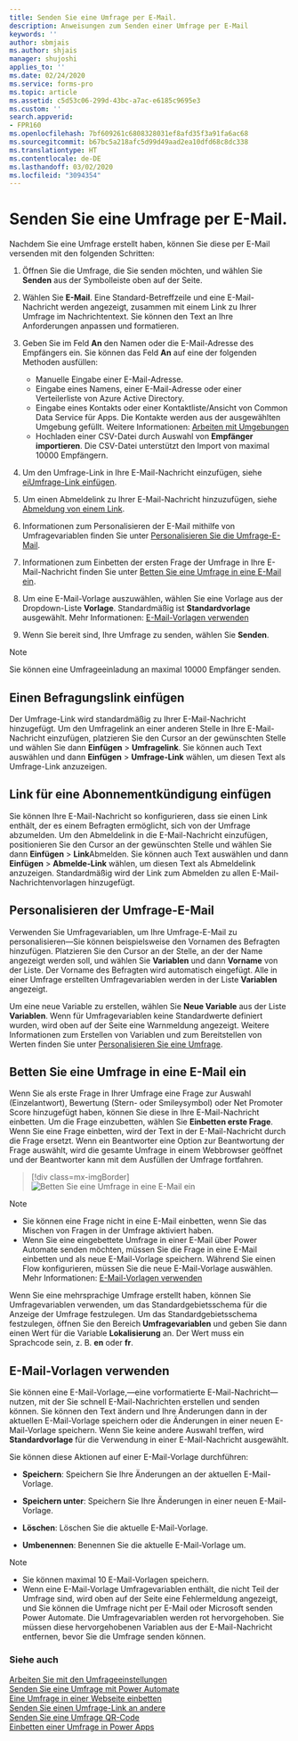 ```yaml
---
title: Senden Sie eine Umfrage per E-Mail.
description: Anweisungen zum Senden einer Umfrage per E-Mail
keywords: ''
author: sbmjais
ms.author: shjais
manager: shujoshi
applies_to: ''
ms.date: 02/24/2020
ms.service: forms-pro
ms.topic: article
ms.assetid: c5d53c06-299d-43bc-a7ac-e6185c9695e3
ms.custom: ''
search.appverid:
- FPR160
ms.openlocfilehash: 7bf609261c6808328031ef8afd35f3a91fa6ac68
ms.sourcegitcommit: b67bc5a218afc5d99d49aad2ea10dfd68c8dc338
ms.translationtype: HT
ms.contentlocale: de-DE
ms.lasthandoff: 03/02/2020
ms.locfileid: "3094354"
---
```

# <a name="send-a-survey-by-using-email"></a>Senden Sie eine Umfrage per E-Mail.

Nachdem Sie eine Umfrage erstellt haben, können Sie diese per E-Mail versenden mit den folgenden Schritten:

1.  Öffnen Sie die Umfrage, die Sie senden möchten, und wählen Sie **Senden** aus der Symbolleiste oben auf der Seite. 

2. Wählen Sie **E-Mail**. Eine Standard-Betreffzeile und eine E-Mail-Nachricht werden angezeigt, zusammen mit einem Link zu Ihrer Umfrage im Nachrichtentext. Sie können den Text an Ihre Anforderungen anpassen und formatieren.

3.  Geben Sie im Feld **An** den Namen oder die E-Mail-Adresse des Empfängers ein. Sie können das Feld **An** auf eine der folgenden Methoden ausfüllen:

    - Manuelle Eingabe einer E-Mail-Adresse.
    - Eingabe eines Namens, einer E-Mail-Adresse oder einer Verteilerliste von Azure Active Directory.
    - Eingabe eines Kontakts oder einer Kontaktliste/Ansicht von Common Data Service für Apps. Die Kontakte werden aus der ausgewählten Umgebung gefüllt. Weitere Informationen: [Arbeiten mit Umgebungen](choose-environment.md)
    - Hochladen einer CSV-Datei durch Auswahl von **Empfänger importieren**. Die CSV-Datei unterstützt den Import von maximal 10000 Empfängern.

4.  Um den Umfrage-Link in Ihre E-Mail-Nachricht einzufügen, siehe [eiUmfrage-Link einfügen](#insert-survey-link).  

5.  Um einen Abmeldelink zu Ihrer E-Mail-Nachricht hinzuzufügen, siehe [Abmeldung von einem Link](#unsubscribe-from-a-survey).  

6.  Informationen zum Personalisieren der E-Mail mithilfe von Umfragevariablen finden Sie unter [Personalisieren Sie die Umfrage-E-Mail](#personalize-an-email).

7. Informationen zum Einbetten der ersten Frage der Umfrage in Ihre E-Mail-Nachricht finden Sie unter [Betten Sie eine Umfrage in eine E-Mail ein](#embed-survey-in-an-email).

8.  Um eine E-Mail-Vorlage auszuwählen, wählen Sie eine Vorlage aus der Dropdown-Liste **Vorlage**. Standardmäßig ist **Standardvorlage** ausgewählt. Mehr Informationen: [E-Mail-Vorlagen verwenden](#use-email-templates)

9.  Wenn Sie bereit sind, Ihre Umfrage zu senden, wählen Sie **Senden**.

> [!NOTE]
> Sie können eine Umfrageeinladung an maximal 10000 Empfänger senden.

<a name="insert-survey-link"></a>

## <a name="insert-a-survey-link"></a>Einen Befragungslink einfügen

Der Umfrage-Link wird standardmäßig zu Ihrer E-Mail-Nachricht hinzugefügt. Um den Umfragelink an einer anderen Stelle in Ihre E-Mail-Nachricht einzufügen, platzieren Sie den Cursor an der gewünschten Stelle und wählen Sie dann **Einfügen** > **Umfragelink**. Sie können auch Text auswählen und dann **Einfügen** > **Umfrage-Link** wählen, um diesen Text als Umfrage-Link anzuzeigen.

<a name="unsubscribe-from-a-survey"></a>

## <a name="insert-an-unsubscribe-link"></a>Link für eine Abonnementkündigung einfügen

Sie können Ihre E-Mail-Nachricht so konfigurieren, dass sie einen Link enthält, der es einem Befragten ermöglicht, sich von der Umfrage abzumelden. Um den Abmeldelink in die E-Mail-Nachricht einzufügen, positionieren Sie den Cursor an der gewünschten Stelle und wählen Sie dann **Einfügen** > **Link**Abmelden. Sie können auch Text auswählen und dann **Einfügen** > **Abmelde-Link** wählen, um diesen Text als Abmeldelink anzuzeigen. Standardmäßig wird der Link zum Abmelden zu allen E-Mail-Nachrichtenvorlagen hinzugefügt.

<a name="personalize-an-email"></a>

## <a name="personalize-the-survey-email"></a>Personalisieren der Umfrage-E-Mail

Verwenden Sie Umfragevariablen, um Ihre Umfrage-E-Mail zu personalisieren&mdash;Sie können beispielsweise den Vornamen des Befragten hinzufügen. Platzieren Sie den Cursor an der Stelle, an der der Name angezeigt werden soll, und wählen Sie **Variablen** und dann **Vorname** von der Liste. Der Vorname des Befragten wird automatisch eingefügt. Alle in einer Umfrage erstellten Umfragevariablen werden in der Liste **Variablen** angezeigt.

Um eine neue Variable zu erstellen, wählen Sie **Neue Variable** aus der Liste **Variablen**. Wenn für Umfragevariablen keine Standardwerte definiert wurden, wird oben auf der Seite eine Warnmeldung angezeigt. Weitere Informationen zum Erstellen von Variablen und zum Bereitstellen von Werten finden Sie unter [Personalisieren Sie eine Umfrage](personalize-survey.md).

<a name="embed-survey-in-an-email"></a>

## <a name="embed-a-survey-in-an-email"></a>Betten Sie eine Umfrage in eine E-Mail ein

Wenn Sie als erste Frage in Ihrer Umfrage eine Frage zur Auswahl (Einzelantwort), Bewertung (Stern- oder Smileysymbol) oder Net Promoter Score hinzugefügt haben, können Sie diese in Ihre E-Mail-Nachricht einbetten. Um die Frage einzubetten, wählen Sie **Einbetten erste Frage**. Wenn Sie eine Frage einbetten, wird der Text in der E-Mail-Nachricht durch die Frage ersetzt. Wenn ein Beantworter eine Option zur Beantwortung der Frage auswählt, wird die gesamte Umfrage in einem Webbrowser geöffnet und der Beantworter kann mit dem Ausfüllen der Umfrage fortfahren.

> [!div class=mx-imgBorder]
> ![Betten Sie eine Umfrage in eine E-Mail ein](media/embed-ques-email.png "Betten Sie eine Umfrage in eine E-Mail ein")

> [!NOTE]
> - Sie können eine Frage nicht in eine E-Mail einbetten, wenn Sie das Mischen von Fragen in der Umfrage aktiviert haben.
> - Wenn Sie eine eingebettete Umfrage in einer E-Mail über Power Automate senden möchten, müssen Sie die Frage in eine E-Mail einbetten und als neue E-Mail-Vorlage speichern. Während Sie einen Flow konfigurieren, müssen Sie die neue E-Mail-Vorlage auswählen. Mehr Informationen: [E-Mail-Vorlagen verwenden](#use-email-templates)

Wenn Sie eine mehrsprachige Umfrage erstellt haben, können Sie Umfragevariablen verwenden, um das Standardgebietsschema für die Anzeige der Umfrage festzulegen. Um das Standardgebietsschema festzulegen, öffnen Sie den Bereich **Umfragevariablen** und geben Sie dann einen Wert für die Variable **Lokalisierung** an. Der Wert muss ein Sprachcode sein, z. B. **en** oder **fr**.

<a name="use-email-templates"></a>

## <a name="use-email-templates"></a>E-Mail-Vorlagen verwenden

Sie können eine E-Mail-Vorlage,&mdash;eine vorformatierte E-Mail-Nachricht&mdash;nutzen, mit der Sie schnell E-Mail-Nachrichten erstellen und senden können. Sie können den Text ändern und Ihre Änderungen dann in der aktuellen E-Mail-Vorlage speichern oder die Änderungen in einer neuen E-Mail-Vorlage speichern. Wenn Sie keine andere Auswahl treffen, wird **Standardvorlage** für die Verwendung in einer E-Mail-Nachricht ausgewählt.

Sie können diese Aktionen auf einer E-Mail-Vorlage durchführen:

- **Speichern**: Speichern Sie Ihre Änderungen an der aktuellen E-Mail-Vorlage.

- **Speichern unter**: Speichern Sie Ihre Änderungen in einer neuen E-Mail-Vorlage.

- **Löschen**: Löschen Sie die aktuelle E-Mail-Vorlage.

- **Umbenennen**: Benennen Sie die aktuelle E-Mail-Vorlage um.


> [!NOTE]
> - Sie können maximal 10 E-Mail-Vorlagen speichern.
> - Wenn eine E-Mail-Vorlage Umfragevariablen enthält, die nicht Teil der Umfrage sind, wird oben auf der Seite eine Fehlermeldung angezeigt, und Sie können die Umfrage nicht per E-Mail oder Microsoft senden Power Automate. Die Umfragevariablen werden rot hervorgehoben. Sie müssen diese hervorgehobenen Variablen aus der E-Mail-Nachricht entfernen, bevor Sie die Umfrage senden können.

### <a name="see-also"></a>Siehe auch

[Arbeiten Sie mit den Umfrageeinstellungen](invite-settings.md)<br>
[Senden Sie eine Umfrage mit Power Automate](send-survey-flow.md)<br>
[Eine Umfrage in einer Webseite einbetten](embed-web-page.md)<br>
[Senden Sie einen Umfrage-Link an andere](send-survey-link.md)<br>
[Senden Sie eine Umfrage QR-Code](send-survey-qrcode.md)<br>
[Einbetten einer Umfrage in Power Apps](embed-survey-powerapps.md)
